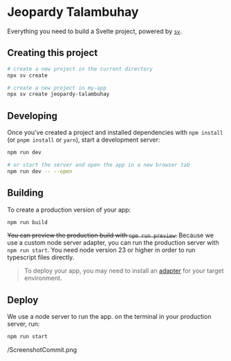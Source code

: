 # Jeopardy Talambuhay

Everything you need to build a Svelte project, powered by [`sv`](https://github.com/sveltejs/cli).

## Creating this project 
```bash
# create a new project in the current directory
npx sv create

# create a new project in my-app
npx sv create jeopardy-talambuhay
```

## Developing

Once you've created a project and installed dependencies with `npm install` (or `pnpm install` or `yarn`), start a development server:

```bash
npm run dev

# or start the server and open the app in a new browser tab
npm run dev -- --open
```

## Building

To create a production version of your app:

```bash
npm run build
```

~~You can preview the production build with `npm run preview`.~~
Because we use a custom node server adapter, you can run the production server with `npm run start`.
You need node version 23 or higher in order to run typescript files directly. 

> To deploy your app, you may need to install an [adapter](https://svelte.dev/docs/kit/adapters) for your target environment.

## Deploy 

We use a node server to run the app. on the terminal in your production server, run:

```bash
npm run start
```


/ScreenshotCommit.png
